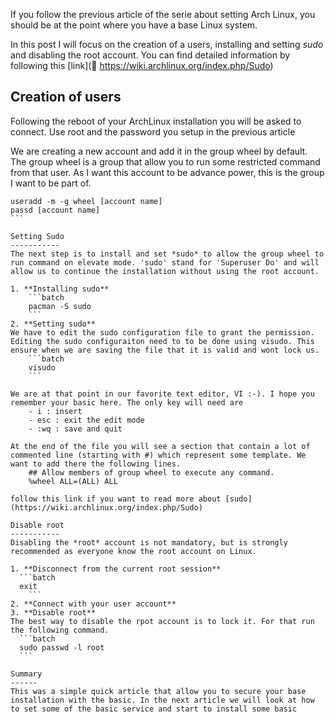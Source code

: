If you follow the previous article of the  serie about setting Arch Linux, you should be at the point where you have a base Linux system.

In this post I will focus on the creation of a users, installing and setting *sudo* and disabling the root account. You can find detailed information by following this [link](
https://wiki.archlinux.org/index.php/Sudo)

Creation of users
-----------------
Following the reboot of your ArchLinux installation you will be asked to connect. Use root and the password you setup in the previous article

We are creating a new account and add it in the group wheel by default. The group wheel is a group that allow you to run some restricted command from that user. As I want this account to be advance power, this is the group I want to be part of.
````batch
useradd -m -g wheel [account name]
passd [account name]
```  

Setting Sudo
-----------
The next step is to install and set *sudo* to allow the group wheel to run command on elevate mode. 'sudo' stand for 'Superuser Do' and will allow us to continue the installation without using the root account.

1. **Installing sudo**  
    ```batch
    pacman -S sudo
    ```  
2. **Setting sudo**  
We have to edit the sudo configuration file to grant the permission. Editing the sudo configuraiton need to to be done using visudo. This ensure when we are saving the file that it is valid and wont lock us.
    ```batch
    visudo
    ```  

We are at that point in our favorite text editor, VI :-). I hope you remember your basic here. The only key will need are
    - i : insert
    - esc : exit the edit mode
    - :wq : save and quit

At the end of the file you will see a section that contain a lot of commented line (starting with #) which represent some template. We want to add there the following lines.  
    ## Allow members of group wheel to execute any command.
    %wheel ALL=(ALL) ALL

follow this link if you want to read more about [sudo](https://wiki.archlinux.org/index.php/Sudo)

Disable root
-----------
Disabling the *root* account is not mandatory, but is strongly recommended as everyone know the root account on Linux.  

1. **Disconnect from the current root session**
  ```batch
  exit
    ```   
2. **Connect with your user account**  
3. **Disable root**  
The best way to disable the rpot account is to lock it. For that run the following command.
  ```batch
  sudo passwd -l root
  ```  

Summary
------
This was a simple quick article that allow you to secure your base installation with the basic. In the next article we will look at how to set some of the basic service and start to install some basic
